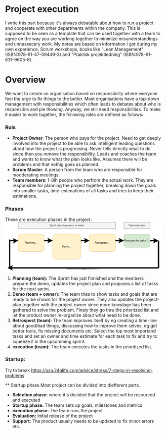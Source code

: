 # Project execution
I write this part because it's always debatable about how to run a project and cooperate with other departments within the company. This is supposed to be seen as a template that can be used together with a team to agree on the way you are working together to minimize misunderstandings and unnessecery work.
My notes are based on information I got during my own experience, Scrum workshops, books like "Lean Management" (ISBN:978-91-47-09449-3) and "Praktisk projektledning" (ISBN:978-91-631-9605-8).


# Overview
We want to create an organisation based on responsibility where everyone feel the urge to fix things to the better. Most organisations have a top-down management with responsibilities which often leads to debates about who is responsible and pie thowing. Anyway, we still need responsibilities.
To make it easier to work together, the following roles are defined as follows:
### Rols
* **Project Owner**: The person who pays for the project. Need to get deeply involved into the project to be able to ask intelligent leading questions about how the project is progressing. Never tells  directly what to do since then you remove the responsibility. Leads and coaches the team and wants to know what the plan looks like. Assumes there will be problems and that nothig goes as planned.
* **Scrum Master**: A person from the team who are responsible for modderating meetings.
* **Team members**: 1-8ih people who perfrom the actual work. They are responsible for planning the project together, breaking down the goals into smaller tasks, time-estimations of all tasks and tries to keep their estimations.

### Phases
These are execution phases in the project:
![](/images/project_workflow.svg)
1. **Planning (team):** The Sprint has just finnished and the members prepare the demo, updates the project plan and proposes a list of tasks for the next sprint.
1. **Demo (team + owner):** The team tries to show tasks and goals that are ready to be shown for the project owner. They also updates the project-plan together with the project owner since more knowlage has been gathered to solve the problem. Finaly they go thru the prioritzed list and let the product owner re-organize about what need to be done. 
1. **Retrospect (team):** The team improves itself by eg creating a time-line about good/bad things, discussing how to improve them selves, eg get better tools, fix missing documents etc. Select the top most importand tasks and set an owner and time estimate for each task to fix and try to squeeze it in the upcomming sprint. 
1. **execution (team):** The team executes the tasks in the prioritized list.



### Startup:
Try to break 
https://usa.24alife.com/advice/stress/7-steps-in-resolving-problems




** Startup phase
Most project can be divided into diefferent parts.
- **Selection phase:** where it's decided that the project will be resourced and executed
- **Startup phase:** The team sets up goals, milestones and metrics
- **execution phase:** The team runs the project
- **Evaluation:** Initial release of the project
- **Support:** The product usually needs to be updated to fix minor errors etc.

